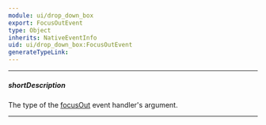 ```yaml
---
module: ui/drop_down_box
export: FocusOutEvent
type: Object
inherits: NativeEventInfo
uid: ui/drop_down_box:FocusOutEvent
generateTypeLink: 
---
```

---
##### shortDescription
The type of the [focusOut]({basewidgetpath}/Events/#focusOut) event handler's argument.

---
<!-- Description goes here -->